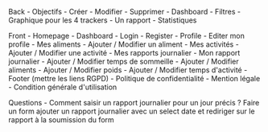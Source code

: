 Back
    - Objectifs
        - Créer
        - Modifier
        - Supprimer
    - Dashboard
        - Filtres 
        - Graphique pour les 4 trackers
    - Un rapport
        - Statistiques

Front
    - Homepage
    - Dashboard
    - Login
    - Register
    - Profile
    - Editer mon profile
    - Mes aliments
    - Ajouter / Modifier un aliment
    - Mes activités 
    - Ajouter / Modifier une activité
    - Mes rapports journalier
    - Mon rapport journalier
    - Ajouter / Modifier temps de sommeille
    - Ajouter / Modifier aliments
    - Ajouter / Modifier poids
    - Ajouter / Modifier temps d'activité
    - Footer (mettre les liens RGPD)
    - Politique de confidentialité
    - Mention légale
    - Condition générale d'utilisation

Questions 
    - Comment saisir un rapport journalier pour un jour précis ?
        Faire un form ajouter un rapport journalier avec un select date et rediriger sur le rapport à la soumission du form